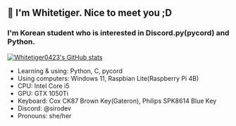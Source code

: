## 👋 I'm Whitetiger. Nice to meet you ;D
### I'm Korean student who is interested in Discord.py(pycord) and Python.

[![Whitetiger0423's GitHub stats](https://github-readme-stats.vercel.app/api?username=whitetiger0423&count_private=true&show_icons=true&bg_color=111111&hide_border=true&title_color=ffffff&include_all_commits=true&custom_title=Whitetiger%27s%20GitHub%20Stats&text_color=ffffff)](https://github.com/whitetiger0423)

- Learning & using: Python, C, pycord
- Using computers: Windows 11, Raspbian Lite(Raspberry Pi 4B)
- CPU: Intel Core i5
- GPU: GTX 1050Ti
- Keyboard: Cox CK87 Brown Key(Gateron), Philips SPK8614 Blue Key
- Discord: @sirodev
- Pronouns: she/her


<!--
**Whitetiger0423/Whitetiger0423** is a ✨ _special_ ✨ repository because its `README.md` (this file) appears on your GitHub profile.

Here are some ideas to get you started:

- 🔭 I’m currently working on ...
- 🌱 I’m currently learning ...
- 👯 I’m looking to collaborate on ...
- 🤔 I’m looking for help with ...
- 💬 Ask me about ...
- 📫 How to reach me: ...
- 😄 Pronouns: ...
- ⚡ Fun fact: ...
-->
